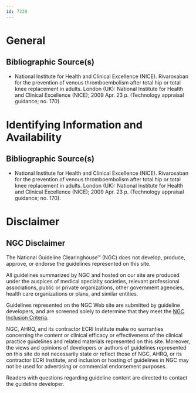 ```yaml
---
id: 7239
---
```


# General

## Bibliographic Source(s)

- National Institute for Health and Clinical Excellence (NICE). Rivaroxaban for the prevention of venous thromboembolism after total hip or total knee replacement in adults. London (UK): National Institute for Health and Clinical Excellence (NICE); 2009 Apr. 23 p. (Technology appraisal guidance; no. 170).

# Identifying Information and Availability

## Bibliographic Source(s)

- National Institute for Health and Clinical Excellence (NICE). Rivaroxaban for the prevention of venous thromboembolism after total hip or total knee replacement in adults. London (UK): National Institute for Health and Clinical Excellence (NICE); 2009 Apr. 23 p. (Technology appraisal guidance; no. 170).

# Disclaimer

## NGC Disclaimer

The National Guideline Clearinghouse™ (NGC) does not develop, produce, approve, or endorse the guidelines represented on this site.

All guidelines summarized by NGC and hosted on our site are produced under the auspices of medical specialty societies, relevant professional associations, public or private organizations, other government agencies, health care organizations or plans, and similar entities.

Guidelines represented on the NGC Web site are submitted by guideline developers, and are screened solely to determine that they meet the [NGC Inclusion Criteria](/help-and-about/summaries/inclusion-criteria).

NGC, AHRQ, and its contractor ECRI Institute make no warranties concerning the content or clinical efficacy or effectiveness of the clinical practice guidelines and related materials represented on this site. Moreover, the views and opinions of developers or authors of guidelines represented on this site do not necessarily state or reflect those of NGC, AHRQ, or its contractor ECRI Institute, and inclusion or hosting of guidelines in NGC may not be used for advertising or commercial endorsement purposes.

Readers with questions regarding guideline content are directed to contact the guideline developer.

